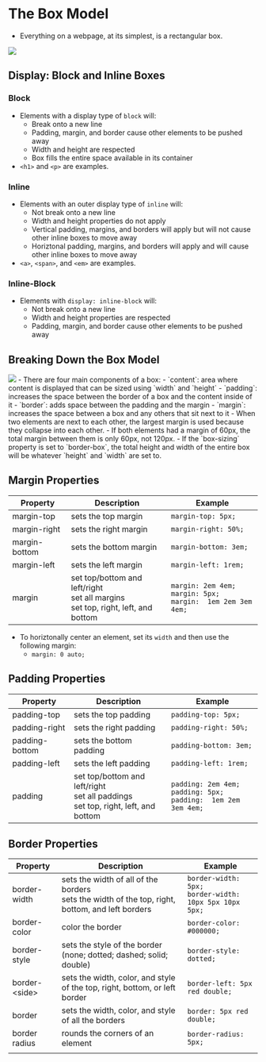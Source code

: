 # The Box Model
- Everything on a webpage, at its simplest, is a rectangular box.
<img src='https://cdn.statically.io/gh/TheOdinProject/curriculum/main/foundations/html_css/the-box-model/imgs/boxes.png'>

## Display: Block and Inline Boxes
### Block
- Elements with a display type of `block` will:
    - Break onto a new line
    - Padding, margin, and border cause other elements to be pushed away
    - Width and height are respected
    - Box fills the entire space available in its container
- `<h1>` and `<p>` are examples.
### Inline
- Elements with an outer display type of `inline` will:
    - Not break onto a new line
    - Width and height properties do not apply
    - Vertical padding, margins, and borders will apply but will not cause other inline boxes to move away
    - Horiztonal padding, margins, and borders will apply and will cause other inline boxes to move away
- `<a>`, `<span>`, and `<em>` are examples.
### Inline-Block
- Elements with `display: inline-block` will:
    - Not break onto a new line
    - Width and height properties are respected
    - Padding, margin, and border cause other elements to be pushed away


## Breaking Down the Box Model
<img src='https://developer.mozilla.org/en-US/docs/Learn/CSS/Building_blocks/The_box_model/box-model.png'>
- There are four main components of a box:
    - `content`: area where content is displayed that can be sized using `width` and `height`
    - `padding`: increases the space between the border of a box and the content inside of it
    - `border`: adds space between the padding and the margin
    - `margin`: increases the space between a box and any others that sit next to it
- When two elements are next to each other, the largest margin is used because they collapse into each other.
    - If both elements had a margin of 60px, the total margin between them is only 60px, not 120px.
- If the `box-sizing` property is set to `border-box`, the total height and width of the entire box will be whatever `height` and `width` are set to.

## Margin Properties
| Property      | Description                                                                          | Example                                                             |
|---------------|--------------------------------------------------------------------------------------|---------------------------------------------------------------------|
| margin-top    | sets the top margin                                                                  | `margin-top: 5px;`                                                  |
| margin-right  | sets the right margin                                                                | `margin-right: 50%;`                                                |
| margin-bottom | sets the bottom margin                                                               | `margin-bottom: 3em;`                                               |
| margin-left   | sets the left margin                                                                 | `margin-left: 1rem;`                                                |
| margin        | set top/bottom and left/right<br>set all margins<br>set top, right, left, and bottom | `margin: 2em 4em;`<br>`margin: 5px;`<br>`margin:  1em 2em 3em 4em;` |

- To horiztonally center an element, set its `width` and then use the following margin: 
    - `margin: 0 auto;`
## Padding Properties
| Property      | Description                                                                          | Example                                                             |
|---------------|--------------------------------------------------------------------------------------|---------------------------------------------------------------------|
| padding-top    | sets the top padding                                                                  | `padding-top: 5px;`                                                  |
| padding-right  | sets the right padding                                                                | `padding-right: 50%;`                                                |
| padding-bottom | sets the bottom padding                                                               | `padding-bottom: 3em;`                                               |
| padding-left   | sets the left padding                                                                 | `padding-left: 1rem;`                                                |
| padding        | set top/bottom and left/right<br>set all paddings<br>set top, right, left, and bottom | `padding: 2em 4em;`<br>`padding: 5px;`<br>`padding:  1em 2em 3em 4em;` |

## Border Properties
| Property            | Description                                                                                        | Example                                                    |
|---------------------|----------------------------------------------------------------------------------------------------|------------------------------------------------------------|
| border-width        | sets the width of all of the borders<br>sets the width of the top, right, bottom, and left borders | `border-width: 5px;`<br>`border-width: 10px 5px 10px 5px;` |
| border-color        | color the border                                                                                   | `border-color: #000000;`                                   |
| border-style        | sets the style of the border (none; dotted; dashed; solid; double)                                 | `border-style: dotted;`                                    |
| border-&lt;side&gt; | sets the width, color, and style of the top, right, bottom, or left border                         | `border-left: 5px red double;`                             |
| border              | sets the width, color, and style of all the borders                                                | `border: 5px red double;`                                  |
| border radius       | rounds the corners of an element                                                                   | `border-radius: 5px;` 
                                   |